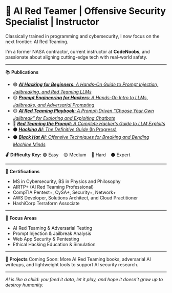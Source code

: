 # 👾 **AI Red Teamer | Offensive Security Specialist | Instructor**  
Classically trained in programming and cybersecurity, I now focus on the next frontier: AI Red Teaming.

I'm a former NASA contractor, current instructor at **CodeNoobs**, and passionate about aligning cutting-edge tech with real-world safety.

---

📚 **Publications**
- 🟢 [***AI Hacking for Beginners**: A Hands-On Guide to Prompt Injection, Jailbreaking, and Red Teaming LLMs*](https://github.com/randalltr/ai-hacking-for-beginners)
- 🟡 [***Prompt Engineering for Hackers**: A Hands-On Intro to LLMs, Jailbreaks, and Adversarial Prompting*](https://github.com/randalltr/prompt-engineering-for-hackers)
- 🟡 [***AI Red Teaming Playbook**: A Prompt-Driven “Choose Your Own Jailbreak” for Exploring and Exploiting Chatbots*](https://github.com/randalltr/ai-red-teaming-playbook)
- 🔴 [***Red Teaming the Prompt**: A Complete Hacker’s Guide to LLM Exploits*](https://github.com/randalltr/red-teaming-the-prompt)
- ⚫️ [***Hacking AI**: The Definitive Guide* (In Progress)](https://github.com/randalltr/hacking-ai-definitive-guide)
- ⚫️ [***Black Hat AI**: Offensive Techniques for Breaking and Bending Machine Minds*](https://github.com/randalltr/black-hat-ai)

**🔓 Difficulty Key:** 🟢 Easy &nbsp;&nbsp; 🟡 Medium &nbsp;&nbsp; 🔴 Hard &nbsp;&nbsp; ⚫️ Expert

---

🔐 **Certifications**
- MS in Cybersecurity, BS in Physics and Philosophy  
- AIRTP+ (AI Red Teaming Professional)  
- CompTIA Pentest+, CySA+, Security+, Network+  
- AWS Developer, Solutions Architect, and Cloud Practitioner 
- HashiCorp Terraform Associate

---

🧠 **Focus Areas**
- AI Red Teaming & Adversarial Testing  
- Prompt Injection & Jailbreak Analysis  
- Web App Security & Pentesting  
- Ethical Hacking Education & Simulation  

---

🔬 **Projects**
Coming Soon: More AI Red Teaming books, adversarial AI writeups, and lightweight tools to support AI security research.

---

*AI is like a child: you feed it data, let it play, and hope it doesn’t grow up to destroy humanity.*
